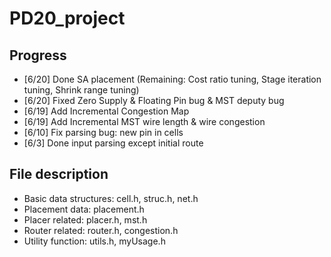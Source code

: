 # PD20_project

## Progress
* [6/20] Done SA placement (Remaining: Cost ratio tuning, Stage iteration tuning, Shrink range tuning)
* [6/20] Fixed Zero Supply & Floating Pin bug & MST deputy bug
* [6/19] Add Incremental Congestion Map
* [6/19] Add Incremental MST wire length & wire congestion
* [6/10] Fix parsing bug: new pin in cells
* [6/3]  Done input parsing except initial route

## File description
* Basic data structures: cell.h, struc.h, net.h
* Placement data: placement.h
* Placer related: placer.h, mst.h
* Router related: router.h, congestion.h
* Utility function: utils.h, myUsage.h
